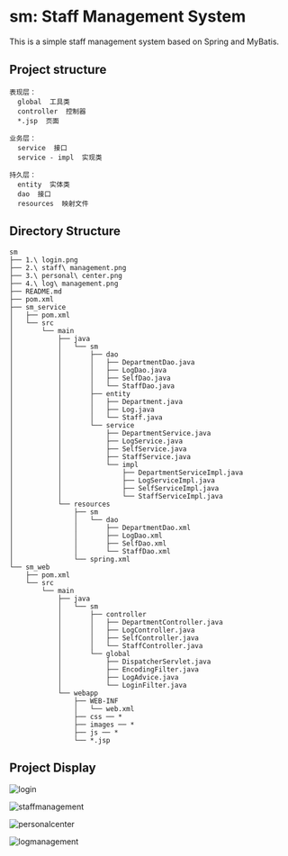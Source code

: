 # sm: Staff Management System
This is a simple staff management system based on Spring and MyBatis.

## Project structure

```
表现层：
  global  工具类
  controller  控制器
  *.jsp  页面
```

```
业务层：
  service  接口
  service - impl  实现类
```

```
持久层：
  entity  实体类  
  dao  接口  
  resources  映射文件  
```

## Directory Structure

```
sm
├── 1.\ login.png
├── 2.\ staff\ management.png
├── 3.\ personal\ center.png
├── 4.\ log\ management.png
├── README.md
├── pom.xml
├── sm_service
│   ├── pom.xml
│   └── src
│       └── main
│           ├── java
│           │   └── sm
│           │       ├── dao
│           │       │   ├── DepartmentDao.java
│           │       │   ├── LogDao.java
│           │       │   ├── SelfDao.java
│           │       │   └── StaffDao.java
│           │       ├── entity
│           │       │   ├── Department.java
│           │       │   ├── Log.java
│           │       │   └── Staff.java
│           │       └── service
│           │           ├── DepartmentService.java
│           │           ├── LogService.java
│           │           ├── SelfService.java
│           │           ├── StaffService.java
│           │           └── impl
│           │               ├── DepartmentServiceImpl.java
│           │               ├── LogServiceImpl.java
│           │               ├── SelfServiceImpl.java
│           │               └── StaffServiceImpl.java
│           └── resources
│               ├── sm
│               │   └── dao
│               │       ├── DepartmentDao.xml
│               │       ├── LogDao.xml
│               │       ├── SelfDao.xml
│               │       └── StaffDao.xml
│               └── spring.xml
└── sm_web
    ├── pom.xml
    └── src
        └── main
            ├── java
            │   └── sm
            │       ├── controller
            │       │   ├── DepartmentController.java
            │       │   ├── LogController.java
            │       │   ├── SelfController.java
            │       │   └── StaffController.java
            │       └── global
            │           ├── DispatcherServlet.java
            │           ├── EncodingFilter.java
            │           ├── LogAdvice.java
            │           └── LoginFilter.java
            └── webapp
                ├── WEB-INF
                │   └── web.xml
                ├── css ── *
                ├── images ── *
                ├── js ── *
                └── *.jsp
```

## Project Display

![login](https://github.com/chao2015/sm/blob/master/1.%20login.png?raw=true)


![staffmanagement](https://github.com/chao2015/sm/blob/master/2.%20staff%20management.png?raw=true)


![personalcenter](https://github.com/chao2015/sm/blob/master/3.%20personal%20center.png?raw=true)


![logmanagement](https://github.com/chao2015/sm/blob/master/4.%20log%20management.png?raw=true)

